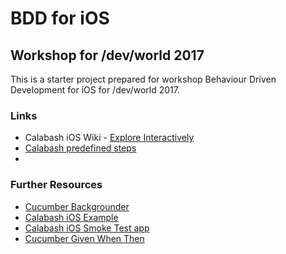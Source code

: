 # BDD for iOS 
## Workshop for /dev/world 2017


This is a starter project prepared for workshop Behaviour Driven Development for iOS for /dev/world 2017.

### Links

* Calabash iOS Wiki - [Explore Interactively](https://github.com/calabash/calabash-ios/wiki/Getting-Started#explore-interactively)
* [Calabash predefined steps](https://github.com/calabash/calabash-ios/wiki/02-Predefined-steps)
* 

### Further Resources
* [Cucumber Backgrounder](https://github.com/cucumber/cucumber/wiki/Cucumber-Backgrounder)
* [Calabash iOS Example](https://github.com/calabash/calabash-ios)
* [Calabash iOS Smoke Test app](https://github.com/calabash/ios-smoke-test-app)
* [Cucumber Given When Then](https://github.com/cucumber/cucumber/wiki/Given-When-Then)
